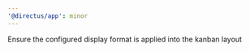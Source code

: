 ```yaml
---
'@directus/app': minor
---
```


Ensure the configured display format is applied into the kanban layout
